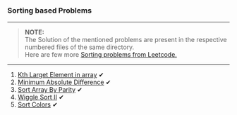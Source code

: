 ### Sorting based Problems

---

> **NOTE:**      
> The Solution of the mentioned problems are present in the respective numbered files of the same directory.  
> Here are few more [Sorting problems from Leetcode.](https://leetcode.com/tag/sorting/)

---

1. [Kth Larget Element in array](https://leetcode.com/problems/kth-largest-element-in-an-array) ✔
2. [Minimum Absolute Difference](https://leetcode.com/problems/minimum-absolute-difference/) ✔
3. [Sort Array By Parity](https://leetcode.com/problems/sort-array-by-parity/) ✔
4. [Wiggle Sort II](https://leetcode.com/problems/wiggle-sort-ii) ✔
5. [Sort Colors](https://leetcode.com/problems/sort-colors) ✔
